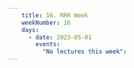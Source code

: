 ```yaml
---
    title: 16. RRR Week
    weekNumber: 16
    days:
      - date: 2023-05-01
        events:
          "No lectures this week":         
---
```

